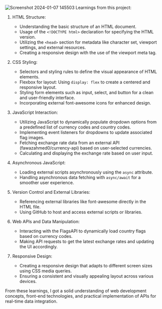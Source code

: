 ![Screenshot 2024-01-07 145503](https://github.com/SahilPanigrahi/Currency-Converter/assets/119133054/f17829e7-5570-4731-bf03-8e6cee3d3b2f)
Learnings from this project:
1. HTML Structure:
   - Understanding the basic structure of an HTML document.
   - Usage of the `<!DOCTYPE html>` declaration for specifying the HTML version.
   - Utilizing the `<head>` section for metadata like character set, viewport settings, and external resources.
   - Creating a responsive design with the use of the viewport meta tag.

2. CSS Styling:
   - Selectors and styling rules to define the visual appearance of HTML elements.
   - Flexbox for layout: Using `display: flex` to create a centered and responsive layout.
   - Styling form elements such as input, select, and button for a clean and user-friendly interface.
   - Incorporating external font-awesome icons for enhanced design.

3. JavaScript Interaction:
   - Utilizing JavaScript to dynamically populate dropdown options from a predefined list of currency codes and country codes.
   - Implementing event listeners for dropdowns to update associated flag images.
   - Fetching exchange rate data from an external API (fawazahmed0/currency-api) based on user-selected currencies.
   - Calculating and displaying the exchange rate based on user input.

4. Asynchronous JavaScript:
   - Loading external scripts asynchronously using the `async` attribute.
   - Handling asynchronous data fetching with `async/await` for a smoother user experience.

5. Version Control and External Libraries:
   - Referencing external libraries like font-awesome directly in the HTML file.
   - Using GitHub to host and access external scripts or libraries.

6. Web APIs and Data Manipulation:
   - Interacting with the FlagsAPI to dynamically load country flags based on currency codes.
   - Making API requests to get the latest exchange rates and updating the UI accordingly.

7. Responsive Design:
   - Creating a responsive design that adapts to different screen sizes using CSS media queries.
   - Ensuring a consistent and visually appealing layout across various devices.

From these learnings, I got a solid understanding of web development concepts, front-end technologies, and practical implementation of APIs for real-time data integration.
